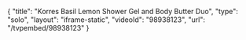 {
    "title": "Korres Basil Lemon Shower Gel and Body Butter Duo",
    "type": "solo",
    "layout": "iframe-static",
    "videoId": "98938123",
    "url": "\/tvpembed\/98938123"
}